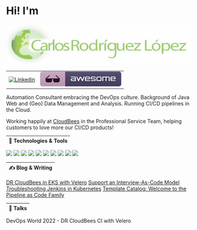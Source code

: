 # Hi! I'm

<table>
<tbody>
<tr>
<img alt="Carlos" src="img/carlosrodlop.png">
<tr>
</tr>
<td>
<a href="https://www.linkedin.com/in/carlosrodlop/">
    <img alt="Linkedin" src="https://img.shields.io/badge/linkedin-%230077B5.svg?style=for-the-badge&logo=linkedin&logoColor=white">
</a>
</td>
<td>
<a href="https://github.com/carlosrodlop/carlosrodlop/blob/main/AWESOME_POD.md">
    <img alt="Awesome" src="img/awesome_badge.svg">
</a>
</td>
</tr>
</tbody>
</table>

Automation Consultant embracing the DevOps culture. Background of Java Web and (Geo) Data Management and Analysis. Running CI/CD pipelines in the Cloud.

Working happily at [CloudBees](https://www.cloudbees.com/) in the Professional Service Team, helping customers to love more our CI/CD products!

| 🔧 Technologies & Tools |
|----------|
![](https://img.shields.io/badge/OS-Linux-informational?style=flat&logo=linux&logoColor=white&color=A0C65C)
![](https://img.shields.io/badge/Shell-Bash-informational?style=flat&logo=gnu-bash&logoColor=white&color=A0C65C)
![](https://img.shields.io/badge/Editor-Visual_Studio-informational?style=flat&logo=visualstudiocode&logoColor=white&color=A0C65C)
![](https://img.shields.io/badge/Code-Java-informational?style=flat&logo=java&logoColor=white&color=A0C65C) ![](https://img.shields.io/badge/Code-Groovy-informational?style=flat&logo=Apache+Groovy&logoColor=white&color=A0C65C)
![](https://img.shields.io/badge/Tools-Jenkins-informational?style=flat&logo=jenkins&logoColor=white&color=A0C65C) ![](https://img.shields.io/badge/Tools-Docker-informational?style=flat&logo=docker&logoColor=white&color=A0C65C) ![](https://img.shields.io/badge/Tools-Kubernetes-informational?style=flat&logo=kubernetes&logoColor=white&color=A0C65C) ![](https://img.shields.io/badge/Tools-Terraform-informational?style=flat&logo=terraform&logoColor=white&color=A0C65C) ![](https://img.shields.io/badge/Cloud-AWS-informational?style=flat&logo=amazon-aws&logoColor=white&color=A0C65C)

| &#x270d; Blog & Writing |
|----------|
[DR CloudBees in EKS with Velero](<https://www.cloudbees.com/blog/>)
[Support an Interview-As-Code Model](https://stories.jenkins.io/user-story/to-run-technical-simulations-for-developer-engineer-interviews/)
[Troubleshooting Jenkins in Kubernetes](https://www.cloudbees.com/blog/apm-tools-jenkins-performance)
[Template Catalog: Welcome to the Pipeline as Code Family](https://www.cloudbees.com/blog/pipeline-as-code)

| &#128172; Talks |
|----------|
DevOps World 2022 - DR CloudBees CI with Velero
